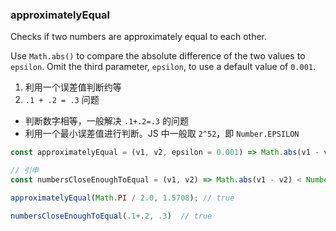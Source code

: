 ### approximatelyEqual

Checks if two numbers are approximately equal to each other.

Use `Math.abs()` to compare the absolute difference of the two values to `epsilon`.
Omit the third parameter, `epsilon`, to use a default value of `0.001`.

1. 利用一个误差值判断约等
2. `.1 + .2 = .3` 问题
  - 判断数字相等，一般解决 `.1+.2=.3` 的问题
  - 利用一个最小误差值进行判断。JS 中一般取 `2^52`，即 `Number.EPSILON`

```js
const approximatelyEqual = (v1, v2, epsilon = 0.001) => Math.abs(v1 - v2) < epsilon;

// 引申
const numbersCloseEnoughToEqual = (v1, v2) => Math.abs(v1 - v2) < Number.EPSILON
```

```js
approximatelyEqual(Math.PI / 2.0, 1.5708); // true

numbersCloseEnoughToEqual(.1+.2, .3)  // true
```
